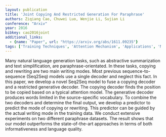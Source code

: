 ```yaml
---
layout: publication
title: 'Joint Copying And Restricted Generation For Paraphrase'
authors: Ziqiang Cao, Chuwei Luo, Wenjie Li, Sujian Li
conference: "Arxiv"
year: 2016
bibkey: cao2016joint
additional_links:
  - {name: "Paper", url: "https://arxiv.org/abs/1611.09235"}
tags: ['Training Techniques', 'Attention Mechanism', 'Applications', 'Model Architecture']
---
```

Many natural language generation tasks, such as abstractive summarization and
text simplification, are paraphrase-orientated. In these tasks, copying and
rewriting are two main writing modes. Most previous sequence-to-sequence
(Seq2Seq) models use a single decoder and neglect this fact. In this paper, we
develop a novel Seq2Seq model to fuse a copying decoder and a restricted
generative decoder. The copying decoder finds the position to be copied based
on a typical attention model. The generative decoder produces words limited in
the source-specific vocabulary. To combine the two decoders and determine the
final output, we develop a predictor to predict the mode of copying or
rewriting. This predictor can be guided by the actual writing mode in the
training data. We conduct extensive experiments on two different paraphrase
datasets. The result shows that our model outperforms the state-of-the-art
approaches in terms of both informativeness and language quality.
